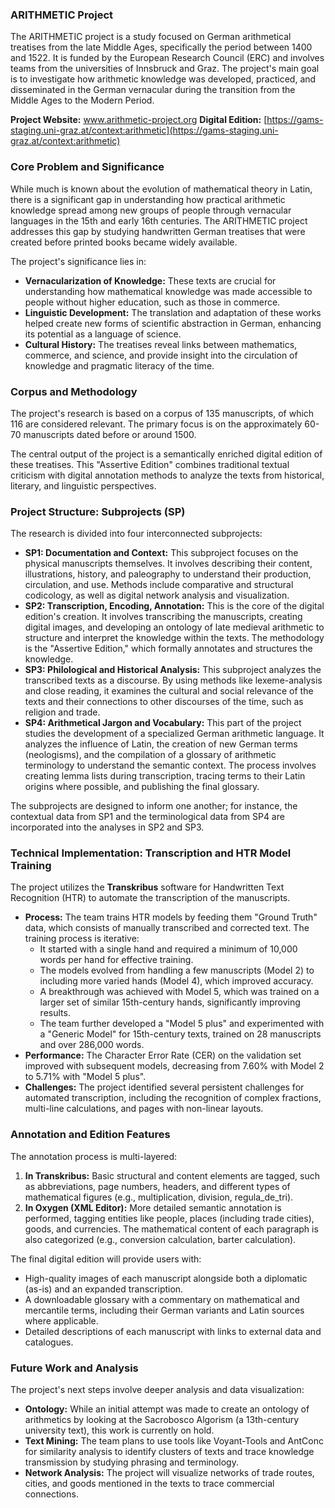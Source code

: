 ### **ARITHMETIC Project**

The ARITHMETIC project is a study focused on German arithmetical treatises from the late Middle Ages, specifically the period between 1400 and 1522. It is funded by the European Research Council (ERC) and involves teams from the universities of Innsbruck and Graz. The project's main goal is to investigate how arithmetic knowledge was developed, practiced, and disseminated in the German vernacular during the transition from the Middle Ages to the Modern Period.

**Project Website:** www.arithmetic-project.org
**Digital Edition:** [https://gams-staging.uni-graz.at/context:arithmetic](https://gams-staging.uni-graz.at/context:arithmetic)

### **Core Problem and Significance**

While much is known about the evolution of mathematical theory in Latin, there is a significant gap in understanding how practical arithmetic knowledge spread among new groups of people through vernacular languages in the 15th and early 16th centuries. The ARITHMETIC project addresses this gap by studying handwritten German treatises that were created before printed books became widely available.

The project's significance lies in:
* **Vernacularization of Knowledge:** These texts are crucial for understanding how mathematical knowledge was made accessible to people without higher education, such as those in commerce.
* **Linguistic Development:** The translation and adaptation of these works helped create new forms of scientific abstraction in German, enhancing its potential as a language of science.
* **Cultural History:** The treatises reveal links between mathematics, commerce, and science, and provide insight into the circulation of knowledge and pragmatic literacy of the time.

### **Corpus and Methodology**

The project's research is based on a corpus of 135 manuscripts, of which 116 are considered relevant. The primary focus is on the approximately 60-70 manuscripts dated before or around 1500.

The central output of the project is a semantically enriched digital edition of these treatises. This "Assertive Edition" combines traditional textual criticism with digital annotation methods to analyze the texts from historical, literary, and linguistic perspectives.

### **Project Structure: Subprojects (SP)**

The research is divided into four interconnected subprojects:

* **SP1: Documentation and Context:** This subproject focuses on the physical manuscripts themselves. It involves describing their content, illustrations, history, and paleography to understand their production, circulation, and use. Methods include comparative and structural codicology, as well as digital network analysis and visualization.
* **SP2: Transcription, Encoding, Annotation:** This is the core of the digital edition's creation. It involves transcribing the manuscripts, creating digital images, and developing an ontology of late medieval arithmetic to structure and interpret the knowledge within the texts. The methodology is the "Assertive Edition," which formally annotates and structures the knowledge.
* **SP3: Philological and Historical Analysis:** This subproject analyzes the transcribed texts as a discourse. By using methods like lexeme-analysis and close reading, it examines the cultural and social relevance of the texts and their connections to other discourses of the time, such as religion and trade.
* **SP4: Arithmetical Jargon and Vocabulary:** This part of the project studies the development of a specialized German arithmetic language. It analyzes the influence of Latin, the creation of new German terms (neologisms), and the compilation of a glossary of arithmetic terminology to understand the semantic context. The process involves creating lemma lists during transcription, tracing terms to their Latin origins where possible, and publishing the final glossary.

The subprojects are designed to inform one another; for instance, the contextual data from SP1 and the terminological data from SP4 are incorporated into the analyses in SP2 and SP3.

### **Technical Implementation: Transcription and HTR Model Training**

The project utilizes the **Transkribus** software for Handwritten Text Recognition (HTR) to automate the transcription of the manuscripts.

* **Process:** The team trains HTR models by feeding them "Ground Truth" data, which consists of manually transcribed and corrected text. The training process is iterative:
    * It started with a single hand and required a minimum of 10,000 words per hand for effective training.
    * The models evolved from handling a few manuscripts (Model 2) to including more varied hands (Model 4), which improved accuracy.
    * A breakthrough was achieved with Model 5, which was trained on a larger set of similar 15th-century hands, significantly improving results.
    * The team further developed a "Model 5 plus" and experimented with a "Generic Model" for 15th-century texts, trained on 28 manuscripts and over 286,000 words.
* **Performance:** The Character Error Rate (CER) on the validation set improved with subsequent models, decreasing from 7.60% with Model 2 to 5.71% with "Model 5 plus".
* **Challenges:** The project identified several persistent challenges for automated transcription, including the recognition of complex fractions, multi-line calculations, and pages with non-linear layouts.

### **Annotation and Edition Features**

The annotation process is multi-layered:

1.  **In Transkribus:** Basic structural and content elements are tagged, such as abbreviations, page numbers, headers, and different types of mathematical figures (e.g., multiplication, division, regula_de_tri).
2.  **In Oxygen (XML Editor):** More detailed semantic annotation is performed, tagging entities like people, places (including trade cities), goods, and currencies. The mathematical content of each paragraph is also categorized (e.g., conversion calculation, barter calculation).

The final digital edition will provide users with:
* High-quality images of each manuscript alongside both a diplomatic (as-is) and an expanded transcription.
* A downloadable glossary with a commentary on mathematical and mercantile terms, including their German variants and Latin sources where applicable.
* Detailed descriptions of each manuscript with links to external data and catalogues.

### **Future Work and Analysis**

The project's next steps involve deeper analysis and data visualization:
* **Ontology:** While an initial attempt was made to create an ontology of arithmetics by looking at the Sacrobosco Algorism (a 13th-century university text), this work is currently on hold.
* **Text Mining:** The team plans to use tools like Voyant-Tools and AntConc for similarity analysis to identify clusters of texts and trace knowledge transmission by studying phrasing and terminology.
* **Network Analysis:** The project will visualize networks of trade routes, cities, and goods mentioned in the texts to trace commercial connections.
